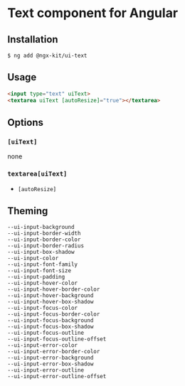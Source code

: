# Text component for Angular

## Installation

```
$ ng add @ngx-kit/ui-text
```


## Usage

```html
<input type="text" uiText>
<textarea uiText [autoResize]="true"></textarea>
```


## Options

### `[uiText]`

none

### `textarea[uiText]`

* `[autoResize]`


## Theming

```
--ui-input-background
--ui-input-border-width
--ui-input-border-color
--ui-input-border-radius
--ui-input-box-shadow
--ui-input-color
--ui-input-font-family
--ui-input-font-size
--ui-input-padding
--ui-input-hover-color
--ui-input-hover-border-color
--ui-input-hover-background
--ui-input-hover-box-shadow
--ui-input-focus-color
--ui-input-focus-border-color
--ui-input-focus-background
--ui-input-focus-box-shadow
--ui-input-focus-outline
--ui-input-focus-outline-offset
--ui-input-error-color
--ui-input-error-border-color
--ui-input-error-background
--ui-input-error-box-shadow
--ui-input-error-outline
--ui-input-error-outline-offset
```
